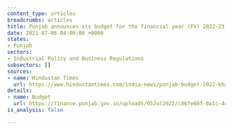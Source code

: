 ```yaml
---
content_type: articles
breadcrumbs: articles
title: Punjab announces its budget for the financial year (FY) 2022-23
date: 2021-07-06 04:00:00 +0000
states:
- Punjab
sectors:
- Industrial Policy and Business Regulations
subsectors: []
sources:
- name: Hindustan Times
  url: https://www.hindustantimes.com/india-news/punjab-budget-2022-bhagwant-mann-govt-s-1st-budget-set-to-be-presented-101656308122388.html
details:
- name: Budget
  url: https://finance.punjab.gov.in/uploads/05Jul2022/c86fe66f-0a1c-4c34-9c07-6fd440b98816_20220705152110.pdf
is_analysis: false

---
```

